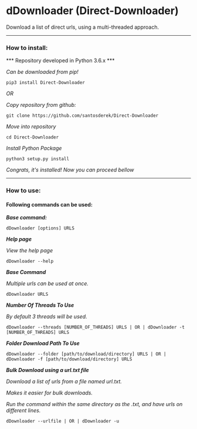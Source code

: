 dDownloader (Direct-Downloader)
===========

Download a list of direct urls, using a multi-threaded approach.

***

### How to install:

*** Repository developed in Python 3.6.x ***

*Can be downloaded from pip!*

    pip3 install Direct-Downloader

*OR*

*Copy repository from github:*

    git clone https://github.com/santosderek/Direct-Downloader

*Move into repository*

    cd Direct-Downloader

*Install Python Package*

    python3 setup.py install

*Congrats, it's installed! Now you can proceed bellow*

***

### How to use:
#### Following commands can be used:
***Base command:***

    dDownloader [options] URLS



***Help page***

*View the help page*

    dDownloader --help

***Base Command***

*Multiple urls can be used at once.*

    dDownloader URLS


***Number Of Threads To Use***

*By default 3 threads will be used.*

    dDownloader --threads [NUMBER_OF_THREADS] URLS | OR | dDownloader -t [NUMBER_OF_THREADS] URLS

***Folder Download Path To Use***

    dDownloader --folder [path/to/download/directory] URLS | OR | dDownloader -f [path/to/download/directory] URLS

***Bulk Download using a url.txt file***

*Download a list of urls from a file named url.txt.*

*Makes it easier for bulk downloads.*

*Run the command within the same directory as the .txt, and have urls on different lines.*

    dDownloader --urlfile | OR | dDownloader -u
